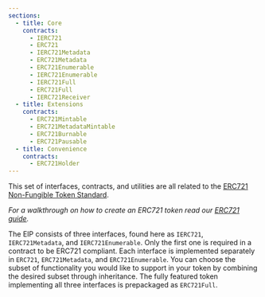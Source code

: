 ```yaml
---
sections:
  - title: Core
    contracts:
      - IERC721
      - ERC721
      - IERC721Metadata
      - ERC721Metadata
      - ERC721Enumerable
      - IERC721Enumerable
      - IERC721Full
      - ERC721Full
      - IERC721Receiver
  - title: Extensions
    contracts:
      - ERC721Mintable
      - ERC721MetadataMintable
      - ERC721Burnable
      - ERC721Pausable
  - title: Convenience
    contracts:
      - ERC721Holder
---
```


This set of interfaces, contracts, and utilities are all related to the [ERC721 Non-Fungible Token Standard](https://eips.ethereum.org/EIPS/eip-721).

*For a walkthrough on how to create an ERC721 token read our [ERC721 guide](../../learn-about-tokens.md#erc721).*

The EIP consists of three interfaces, found here as `IERC721`,
`IERC721Metadata`, and `IERC721Enumerable`. Only the first one is required in a
contract to be ERC721 compliant. Each interface is implemented separately in
`ERC721`, `ERC721Metadata`, and `ERC721Enumerable`. You can choose the subset
of functionality you would like to support in your token by combining the
desired subset through inheritance. The fully featured token implementing all
three interfaces is prepackaged as `ERC721Full`.


